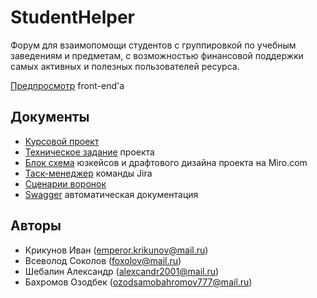 # StudentHelper
Форум для взаимопомощи студентов с группировкой по учебным заведениям и предметам, с возможностью финансовой поддержки самых активных и полезных пользователей ресурса.

[Предпросмотр](https://student-helper.teleporthq.app/) front-end'a

## Документы 
* [Курсовой проект](https://github.com/Exce11ent22/StudentHelper/blob/main/Documents/%D0%9A%D1%83%D1%80%D1%81%D0%BE%D0%B2%D0%BE%D0%B9%20%D0%BF%D1%80%D0%BE%D0%B5%D0%BA%D1%82.pdf)
* [Техническое задание](https://github.com/Exce11ent22/StudentHelper/blob/main/Documents/%D0%9A%D1%83%D1%80%D1%81%D0%BE%D0%B2%D0%B0%D1%8F%20%D1%80%D0%B0%D0%B1%D0%BE%D1%82%D0%B0%20%5BCool%20Student%20Helper%5D.pdf) проекта
* [Блок схема](https://miro.com/app/board/uXjVOFsfR2g=/) юзкейсов и драфтового дизайна проекта на Miro.com
* [Таск-менеджер](https://coolstudenthelper.atlassian.net/jira/software/projects/STUDH/boards/1) команды Jira
* [Сценарии воронок](https://miro.com/app/board/uXjVO5ZXfLA=/?share_link_id=589020279255)
* [Swagger](https://github.com/Exce11ent22/StudentHelper/tree/main/Documents/swagger%20doc) автоматическая документация

## Авторы
* Крикунов Иван (emperor.krikunov@mail.ru)
* Всеволод Соколов (foxolov@mail.ru)
* Шебалин Александр (alexcandr2001@mail.ru)
* Бахромов Озодбек (ozodsamobahromov777@mail.ru)
